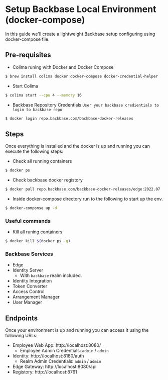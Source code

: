 # Setup Backbase Local Environment (docker-compose)

In this guide we'll create a lightweight Backbase setup configuring using docker-compose file.

## Pre-requisites
- Colima runing with Docker and Docker Compose
```sh
$ brew install colima docker docker-compose docker-credential-helper
```
- Start Colima
```sh
$ colima start --cpu 4 --memory 16
```

- Backbase Repository Credentials `User your backbase credientials to login to backbase repo`
```sh
$ docker login repo.backbase.com/backbase-docker-releases
```

## Steps

Once everything is installed and the docker is up and running you can execute the following steps:
- Check all running containers
```sh
$ docker ps
```
- Check backbase docker registory
```sh
$ docker pull repo.backbase.com/backbase-docker-releases/edge:2022.07
```
- Inside docker-compose directory run to the following to start up the env.
```sh 
$ docker-componse up -d
```
### Useful commands
- Kill all runing containers
```sh
$ docker kill $(docker ps -q)
```

### Backbase Services

- Edge
- Identity Server
    * With `backbase` realm included.
- Identity Integration
- Token Converter
- Access Control
- Arrangement Manager
- User Manager

## Endpoints

Once your environment is up and running you can access it using the following URLs:

- Employee Web App: http://localhost:8080/
    * Employee Admin Credentials: `admin` / `admin`
- Identity: http://localhost:8180/auth
    * Realm Admin Credentials: `admin` / `admin`
- Edge Gateway: http://localhost:8080/api
- Registory: http://localhost:8761
